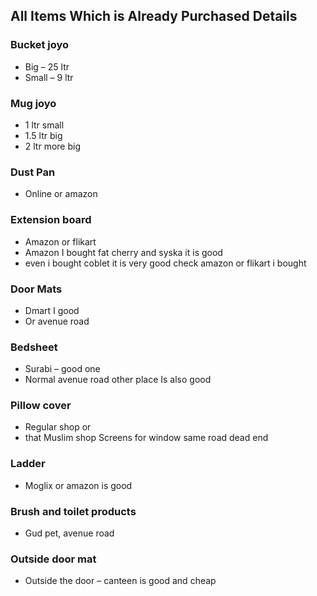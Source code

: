 All Items Which is Already Purchased Details
--------------------------------------------

### Bucket joyo 
* Big – 25 ltr
* Small – 9 ltr 

### Mug joyo 
* 1 ltr small 
* 1.5 ltr big 
* 2 ltr more big

### Dust Pan 
* Online or amazon

### Extension board
* Amazon or flikart
* Amazon I bought fat cherry and syska it is good 
* even i bought coblet it is very good check amazon or flikart i bought

### Door Mats
* Dmart I good
* Or avenue road 

### Bedsheet
* Surabi – good one
* Normal avenue road other place Is also good

### Pillow cover
* Regular shop or 
* that Muslim shop Screens for window same road dead end

### Ladder 
* Moglix or amazon is good 

### Brush and toilet products
* Gud pet, avenue road

### Outside door mat 
* Outside the door – canteen is good and cheap